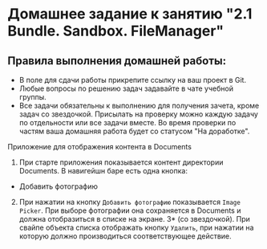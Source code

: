 # Домашнее задание к занятию "2.1 Bundle. Sandbox. FileManager"

## Правила выполнения домашней работы:
* В поле для сдачи работы прикрепите ссылку на ваш проект в Git.
* Любые вопросы по решению задач задавайте в чате учебной группы.
* Все задачи обязательны к выполнению для получения зачета, кроме задач со звездочкой. Присылать на проверку можно каждую задачу по отдельности или все задачи вместе. Во время проверки по частям ваша домашняя работа будет со статусом "На доработке".

Приложение для отображения контента в Documents
1. При старте приложения показывается контент директории Documents. В навигейшн баре есть одна кнопка:
* Добавить фотографию
2. При нажатии на кнопку `Добавить фотографию` показывается `Image Picker`. При выборе фотографии она сохраняется в Documents и должна отобразиться в списке на экране.
3* (со звездочкой). При свайпе объекта списка отображать кнопку `Удалить`, при нажатии на которую должно производиться соответствующее действие.

